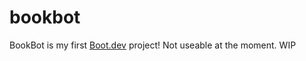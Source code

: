 # bookbot

BookBot is my first [Boot.dev](https://www.boot.dev) project!
Not useable at the moment. WIP